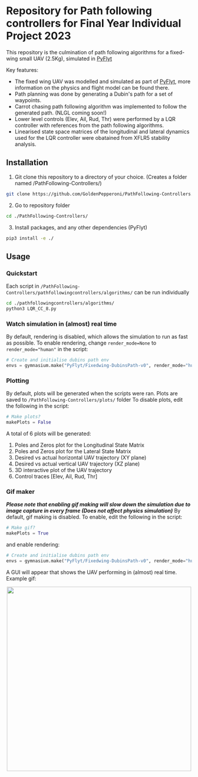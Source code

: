 # Repository for Path following controllers for Final Year Individual Project 2023

This repository is the culmination of path following algorithms for a fixed-wing small UAV (2.5Kg), simulated in [PyFlyt](https://github.com/jjshoots/PyFlyt)


Key features:
- The fixed wing UAV was modelled and simulated as part of [PyFlyt](https://github.com/jjshoots/PyFlyt), more information on the physics and flight model can be found there.
- Path planning was done by generating a Dubin's path for a set of waypoints.
- Carrot chasing path following algorithm was implemented to follow the generated path. (NLGL coming soon!)
- Lower level controls (Elev, Ail, Rud, Thr) were performed by a LQR controller with references from the path following algorithms.
- Linearised state space matrices of the longitudinal and lateral dynamics used for the LQR controller were obatained from XFLR5 stability analysis.

## Installation

1. Git clone this repository to a directory of your choice. (Creates a folder named /PathFollowing-Controllers/)
```sh
git clone https://github.com/GoldenPepperoni/PathFollowing-Controllers.git
```
2. Go to repository folder
```sh
cd ./PathFollowing-Controllers/
```
3. Install packages, and any other dependencies (PyFlyt)
```sh
pip3 install -e ./
```

## Usage
### Quickstart
Each script in `/PathFollowing-Controllers/pathfollowingcontrollers/algorithms/` can be run individually

```sh
cd ./pathfollowingcontrollers/algorithms/
python3 LQR_CC_8.py
```

### Watch simulation in (almost) real time 
By default, rendering is disabled, which allows the simulation to run as fast as possible.
To enable rendering, change `render_mode=None` to `render_mode="human"` in the script:
```py
# Create and initialise dubins path env
envs = gymnasium.make("PyFlyt/Fixedwing-DubinsPath-v0", render_mode="human",...
```

### Plotting 
By default, plots will be generated when the scripts were ran. Plots are saved to `/PathFollowing-Controllers/plots/` folder
To disable plots, edit the following in the script:
```py
# Make plots?
makePlots = False
```
A total of 6 plots will be generated:
1. Poles and Zeros plot for the Longitudinal State Matrix
2. Poles and Zeros plot for the Lateral State Matrix
3. Desired vs actual horizontal UAV trajectory (XY plane)
4. Desired vs actual vertical UAV trajectory (XZ plane)
5. 3D interactive plot of the UAV trajectory
6. Control traces [Elev, Ail, Rud, Thr]

### Gif maker
***Please note that enabling gif making will slow down the simulation due to image capture in every frame (Does not affect physics simulation)***
By default, gif making is disabled. To enable, edit the following in the script:
```py
# Make gif?
makePlots = True
```
and enable rendering:
```py
# Create and initialise dubins path env
envs = gymnasium.make("PyFlyt/Fixedwing-DubinsPath-v0", render_mode="human",...
```
A GUI will appear that shows the UAV performing in (almost) real time. 
Example gif:
<p align="center">
    <img src="/readme_assets/LQR_CC_rand.gif" width="500px"/>
</p>




























